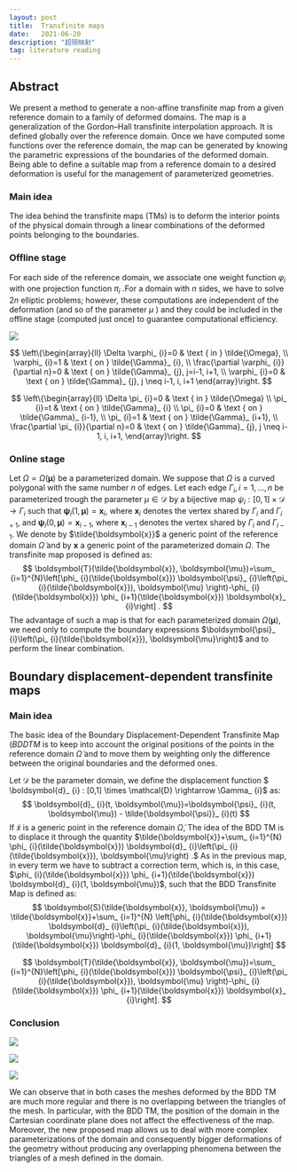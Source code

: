 ```yaml
---
layout: post
title:  Transfinite maps
date:   2021-06-20 
description: "超限映射"
tag: literature reading
---
```



## Abstract

We present a method to generate a non-affine transfinite map from a given reference domain to a family of deformed domains. The map is a generalization of the Gordon–Hall transfinite interpolation approach. It is defined globally over the reference domain. Once we have computed some functions over the reference domain, the map can be generated by knowing the parametric expressions of the boundaries of the deformed domain. Being able to define a suitable map from a reference domain to a desired deformation is useful for the management of parameterized geometries.

### Main idea

The idea behind the transfinite maps (TMs) is to deform the interior points of the physical domain through a linear combinations of the deformed points belonging to the boundaries.

### Offline stage

For each side of the reference domain, we associate one weight function $\varphi_i$ with one projection function $\pi_ {i}$ .For a domain with $n$ sides, we have to solve $2n$ elliptic problems; however, these computations are independent of the deformation (and so of the parameter $\mu$ ) and they could be included in the offline stage (computed just once) to guarantee computational efficiency.

![](https://suifeng2020.github.io/images/posts/tansfinite_maps/img1.png)

$$
\left\{\begin{array}{ll}
\Delta \varphi_ {i}=0 & \text { in } \tilde{\Omega},  \\
\varphi_ {i}=1 & \text { on } \tilde{\Gamma}_ {i}, \\
\frac{\partial \varphi_ {i}}{\partial n}=0 & \text { on } \tilde{\Gamma}_ {j}, j=i-1, i+1, \\
\varphi_ {i}=0 & \text { on } \tilde{\Gamma}_ {j}, j \neq i-1, i, i+1
\end{array}\right.
$$

$$
\left\{\begin{array}{ll}
\Delta \pi_ {i}=0 & \text { in } \tilde{\Omega} \\
\pi_ {i}=t & \text { on } \tilde{\Gamma}_ {i} \\
\pi_ {i}=0 & \text { on } \tilde{\Gamma}_ {i-1}, \\
\pi_ {i}=1 & \text { on } \tilde{\Gamma}_ {i+1}, \\
\frac{\partial \pi_ {i}}{\partial n}=0 & \text { on } \tilde{\Gamma}_ {j}, j \neq i-1, i, i+1,
\end{array}\right.
$$

### Online stage

Let $\Omega=\Omega(\boldsymbol{\mu})$ be a parameterized domain. We suppose that $\Omega$ is a curved polygonal with the same number $n$ of edges. Let each edge $\Gamma_ {i}, i=1, \ldots, n$ be parameterized trough the parameter $\mu \in \mathcal{D}$ by a bijective map $\psi_ {i}:[0,1] \times \mathcal{D} \rightarrow \Gamma_ {i}$ such that $\boldsymbol{\psi}_ {i}(1, \boldsymbol{\mu})=\boldsymbol{x}_ {i}$, where $\boldsymbol{x}_ {i}$ denotes the vertex shared by $\Gamma_ {i}$ and $\Gamma_ {i+1}$, and $\boldsymbol{\psi}_ {i}(0, \boldsymbol{\mu})=\boldsymbol{x}_ {i-1}$, where $\boldsymbol{x}_ {i-1}$ denotes the vertex shared by $\Gamma_ {i}$ and $\Gamma_ {i-1}$. We denote by $\tilde{\boldsymbol{x}}$ a generic point of the reference domain $\tilde{\Omega}$ and by $\boldsymbol{x}$ a generic point of the parameterized domain $\Omega$. The transfinite map proposed is defined as:
$$
\boldsymbol{T}(\tilde{\boldsymbol{x}}, \boldsymbol{\mu})=\sum_ {i=1}^{N}\left[\phi_ {i}(\tilde{\boldsymbol{x}}) \boldsymbol{\psi}_ {i}\left(\pi_ {i}(\tilde{\boldsymbol{x}}), \boldsymbol{\mu} \right)-\phi_ {i}(\tilde{\boldsymbol{x}}) \phi_ {i+1}(\tilde{\boldsymbol{x}}) \boldsymbol{x}_ {i}\right] .
$$
The advantage of such a map is that for each parameterized domain $\Omega(\boldsymbol{\mu})$, we need only to compute the boundary expressions $\boldsymbol{\psi}_ {i}\left(\pi_ {i}(\tilde{\boldsymbol{x}}), \boldsymbol{\mu}\right)$ and to perform the linear combination.

## Boundary displacement-dependent transfinite maps

### Main idea

The basic idea of the Boundary Displacement-Dependent Transfinite Map $(B D D T M$ is to keep into account the original positions of the points in the reference domain $\tilde{\Omega}$ and to move them by weighting only the difference between the original boundaries and the deformed ones. 

 Let $\mathcal{D}$ be the parameter domain, we define the displacement function $ \boldsymbol{d}_ {i} : [0,1] \times \mathcal{D} \rightarrow \Gamma_ {i}$ as:
$$
\boldsymbol{d}_ {i}(t, \boldsymbol{\mu})=\boldsymbol{\psi}_ {i}(t, \boldsymbol{\mu}) - \tilde{\boldsymbol{\psi}}_ {i}(t)
$$
If $\tilde{x}$ is a generic point in the reference domain $\tilde{\Omega}$,  The idea of the BDD TM is to displace it through the quantity $\tilde{\boldsymbol{x}}+\sum_ {i=1}^{N} \phi_ {i}(\tilde{\boldsymbol{x}}) \boldsymbol{d}_ {i}\left(\pi_ {i}(\tilde{\boldsymbol{x}}), \boldsymbol{\mu}\right) .$ As in the previous map, in every term we have to subtract a correction term, which is, in this case, $\phi_ {i}(\tilde{\boldsymbol{x}}) \phi_ {i+1}(\tilde{\boldsymbol{x}}) \boldsymbol{d}_ {i}(1, \boldsymbol{\mu})$, such that the BDD Transfinite Map is defined as:
$$
\boldsymbol{S}(\tilde{\boldsymbol{x}}, \boldsymbol{\mu}) = \tilde{\boldsymbol{x}}+\sum_ {i=1}^{N} \left[\phi_ {i}(\tilde{\boldsymbol{x}}) \boldsymbol{d}_ {i}\left(\pi_ {i}(\tilde{\boldsymbol{x}}), \boldsymbol{\mu}\right)-\phi_ {i}(\tilde{\boldsymbol{x}}) \phi_ {i+1}(\tilde{\boldsymbol{x}}) \boldsymbol{d}_ {i}(1, \boldsymbol{\mu})\right]
$$

$$
\boldsymbol{T}(\tilde{\boldsymbol{x}}, \boldsymbol{\mu})=\sum_ {i=1}^{N}\left[\phi_ {i}(\tilde{\boldsymbol{x}}) \boldsymbol{\psi}_ {i}\left(\pi_ {i}(\tilde{\boldsymbol{x}}), \boldsymbol{\mu} \right)-\phi_ {i}(\tilde{\boldsymbol{x}}) \phi_ {i+1}(\tilde{\boldsymbol{x}}) \boldsymbol{x}_ {i}\right].
$$

### Conclusion

![](https://suifeng2020.github.io/images/posts/tansfinite_maps/img2.png)

![](http://suifeng2020.github.io/images/posts/tansfinite_maps/img3.png)

![](http://suifeng2020.github.io/images/posts/tansfinite_maps/img4.png)

We can observe that in both cases the meshes deformed by the BDD TM are much more regular and there is no overlapping between the triangles of the mesh. In particular, with the BDD TM, the position of the domain in the Cartesian coordinate plane does not affect the effectiveness of the map. Moreover, the new proposed map allows us to deal with more complex parameterizations of the domain and consequently bigger deformations of the geometry without producing any overlapping phenomena between the triangles of a mesh defined in the domain. 

